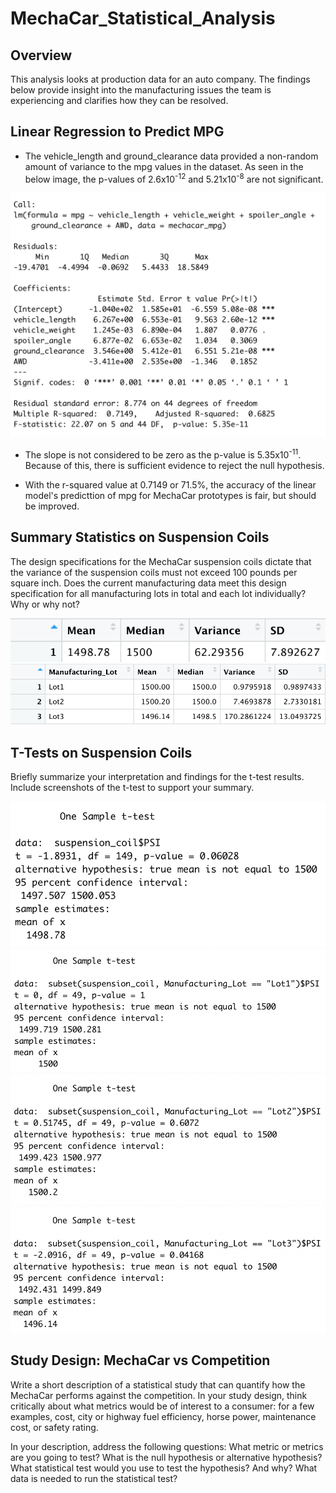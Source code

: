 # MechaCar_Statistical_Analysis

## Overview
This analysis looks at production data for an auto company. The findings below provide insight into the manufacturing issues the team is experiencing and clarifies how they can be resolved.

## Linear Regression to Predict MPG
- The vehicle_length and ground_clearance data provided a non-random amount of variance to the mpg values in the dataset. As seen in the below image, the p-values of 2.6x10<sup>-12</sup> and 5.21x10<sup>-8</sup> are not significant.

![linear regression model](Images/linear_regression_model.png)

- The slope is not considered to be zero as the p-value is 5.35x10<sup>-11</sup>. Because of this, there is sufficient evidence to reject the null hypothesis.

- With the r-squared value at 0.7149 or 71.5%, the accuracy of the linear model's predicttion of mpg for MechaCar prototypes is fair, but should be improved.

## Summary Statistics on Suspension Coils
The design specifications for the MechaCar suspension coils dictate that the variance of the suspension coils must not exceed 100 pounds per square inch. Does the current manufacturing data meet this design specification for all manufacturing lots in total and each lot individually? Why or why not?

![total_summary](Images/total_summary.png)
![lot_summary](Images/lot_summary.png)

## T-Tests on Suspension Coils
Briefly summarize your interpretation and findings for the t-test results. Include screenshots of the t-test to support your summary.

![t-test](Images/t-test.png)
![t-test Lot1](Images/t-test-Lot1.png)
![t-test Lot2](Images/t-test-Lot2.png)
![t-test Lot3](Images/t-test-Lot3.png)

## Study Design: MechaCar vs Competition
Write a short description of a statistical study that can quantify how the MechaCar performs against the competition. In your study design, think critically about what metrics would be of interest to a consumer: for a few examples, cost, city or highway fuel efficiency, horse power, maintenance cost, or safety rating.

In your description, address the following questions:
What metric or metrics are you going to test?
What is the null hypothesis or alternative hypothesis?
What statistical test would you use to test the hypothesis? And why?
What data is needed to run the statistical test?
